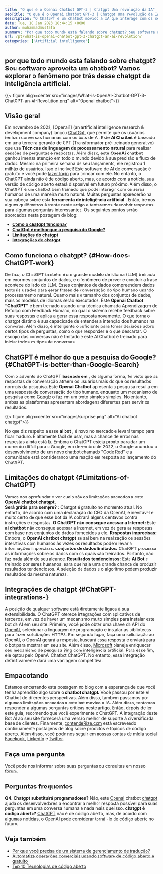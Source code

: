 ```yaml
---
title: "O que é o Openai Chatbot GPT-3 | Chatgpt Uma revolução da IA" 
seoTitle: "O que é o Openai Chatbot GPT-3 | Chatgpt Uma revolução da IA" 
description: "O ChatGPT é um chatbot movido a IA que interage com os seres humanos de uma maneira natural. Este chatbot OpenAI é baseado no modelo de IA de processamento de idiomas chamado GPT-3." 
date: Tue, 10 Jan 2023 18:44:15 +0000
author: muhammadmustafa
summary: "Por que todo mundo está falando sobre chatgpt? Seu software aproveita um chatbot? Vamos explorar o fenômeno por trás deste chatgpt de inteligência artificial." 
url: /pt/what-is-openai-chatbot-gpt-3-chatgpt-an-ai-revolution/
categories: ['Artificial intelligence']
---
```


## por que todo mundo está falando sobre chatgpt? Seu software aproveita um chatbot? Vamos explorar o fenômeno por trás desse chatgpt de inteligência artificial.

{{< figure align=center src="images/What-is-OpenAI-Chatbot-GPT-3-ChatGPT-an-AI-Revolution.png" alt="Openai chatbot">}}


## Visão geral

Em novembro de 2022, [Openai1] (an artificial intelligence research & development company) lançou [ChatGpt][2], que permite que os usuários tenham conversas humanas com os bots de AI. Este  **Ai Chatbot** é baseado em uma terceira geração de GPT (Transformador pré-treinado generativo) que usa  **Técnicas de linguagem de processamento natural**  para realizar sessões de perguntas e respostas. Além disso, este **OpenAi chatbot**  ganhou imensa atenção em todo o mundo devido à sua precisão e fluxo de dados. Mesmo na primeira semana de seu lançamento, ele registrou 1 milhão de usuários. Isso é incrível!
Este software de AI de conversação é gratuito e você pode [fazer login][3] para brincar com ele. No entanto, o ChatGPT ainda não é de código aberto, mas, de acordo com a notícia, sua versão de código aberto estará disponível em futuro próximo. Além disso, o ChatGPT é um chatbot bem treinado que pode interagir com os seres humanos de uma maneira muito natural. Muitas perguntas aparecerão na sua cabeça sobre esta  **ferramenta de inteligência artificial**  . Então, iremos alguns quilômetros à frente neste artigo e tentaremos descobrir respostas para algumas perguntas interessantes.
Os seguintes pontos serão abordados nesta postagem do blog:
*  **[Como o chatgpt funciona?][4]**  
*  **[ChatGpt é melhor que a pesquisa do Google?][5]**  
*  **[Limitações do chatgpt][6]**  
*  **[Integrações de chatgpt][7]**  

## Como funciona o chatgpt? {#How-does-ChatGPT-work}

De fato, o ChatGPT também é um grande modelo de idioma (LLM) treinado em enormes conjuntos de dados, e o fenômeno de prever e concluir a frase acontece do lado do LLM. Esses conjuntos de dados compreendem dados textuais usados ​​para gerar frases de conversação do tipo humano usando processamento natural. Quanto mais o tamanho dos conjuntos de dados, mais os modelos de idiomas serão executados.
Este  **Openai Chatbot “ChatGPT”**  é bem treinado usando uma técnica chamada Aprendizagem de Reforço com Feedback Humano, no qual o sistema recebe feedback sobre suas respostas e aplica a gerar essa resposta novamente. O que torna o chatgpt distinto é sua capacidade de entender a intenção dos humanos na conversa. Além disso, é inteligente o suficiente para tomar decisões sobre certos tipos de perguntas, como o que responder e o que descartar. O escopo das conversas não é limitado e este AI Chatbot é treinado para iniciar todos os tipos de conversas.

## ChatGPT é melhor do que a pesquisa do Google? {#ChatGPT-is-better-than-Google-Search}

Com o advento do ChatGPT  **baseado em** , de alguma forma, foi visto que as respostas de conversação atraem os usuários mais do que os resultados normais da pesquisa. Este **Openai Chatbot**  apresenta a pesquisa resulta em uma resposta de conversação do tipo humano, enquanto um mecanismo de pesquisa como [Google][8] o faz em um texto simples simples. No entanto, ambas as plataformas apresentam abordagens diferentes para servir os resultados.

{{< figure align=center src="images/surprise.png" alt="Ai chatbot chatgpt">}}

No que diz respeito a esse  **ai bot**  , é novo no mercado e levará tempo para ficar maduro. É altamente fácil de usar, mas a chance de erros nas respostas ainda está lá. Embora o ChatGPT esteja pronto para dar um momento difícil para o Google, em dezembro de 2022, o Google anunciou o desenvolvimento de um novo chatbot chamado "Code Red" e a comunidade está considerando uma reação em resposta ao lançamento do ChatGPT.

## Limitações do chatgpt {#Limitations-of-ChatGPT}

Vamos nos aprofundar e ver quais são as limitações anexadas a este  **OpenAi chatbot chatgpt.**  
 **Será grátis para sempre?** : Chatgpt é gratuito no momento atual. No entanto, de acordo com uma declaração do CEO da OpenAI, é inevitável e muito certo de que esse bot da IA ​​cobrará alguns centavos contra instruções e respostas.
 **O ChatGPT não consegue acessar a Internet:**  Este **ai chatbot** não consegue acessar a Internet, em vez de gera as respostas com base nos conjuntos de dados fornecidos a ele.
 **Respostas imprecisas:**  Embora, o **OpenAi chatbot chatgpt** se sai bem na realização de sessões interativas com humanos às vezes os resultados podem levar a informações imprecisas.
 **conjuntos de dados limitados:**  ChatGPT processa as informações sobre os dados com os quais são treinados. Portanto, não faz nada além de seu alcance.
 **Resultados tendenciosos:**  Este **Ai Bot** é treinado por seres humanos, para que haja uma grande chance de produzir resultados tendenciosos. A seleção de dados e o algoritmo podem produzir resultados da mesma natureza.

## Integrações de chatgpt  {#ChatGPT-integrations-}

A posição de qualquer software está diretamente ligada à sua extensibilidade. O ChatGPT oferece integrações com aplicativos de terceiros, em vez de haver um mecanismo muito simples para instalar este bot da AI em seu site. Primeiro, você pode obter uma chave da API do [OpenAI][1], selecionar a linguagem de programação e instalar as bibliotecas para fazer solicitações HTTPS. Em segundo lugar, faça uma solicitação ao OpenAI, o OpenAI gerará a resposta, buscará essa resposta e enviará para o bot para mostrar em seu site.
Além disso, [Microsoft][9] planeja enriquecer seu mecanismo de pesquisa [Bing][10] com inteligência artificial. Para esse fim, ele optou pelo OpenAi Chatbot ChatGPT. No entanto, essa integração definitivamente dará uma vantagem competitiva.

## Empacotando
Estamos encerrando esta postagem no blog com a esperança de que você tenha aprendido algo sobre o  **chatbot chatgpt.**  Você passou por este AI Chatbot de diferentes perspectivas. Além disso, também passamos por algumas limitações anexadas a este bot movido a IA. Além disso, tentamos responder a algumas perguntas críticas neste artigo. Então, depois de ler este guia, recomendo que você experimente o ChatGPT. A integração deste Bot AI ao seu site fornecerá uma versão melhor de suporte à diversificada base de clientes.
Finalmente, [contendeRize.com][11] está escrevendo continuamente postagens de blog sobre produtos e tópicos de código aberto. Além disso, você pode nos seguir em nossas contas de mídia social [Facebook][12], [LinkedIn][13] e [Twitter][14].

## Faça uma pergunta
Você pode nos informar sobre suas perguntas ou consultas em nosso [fórum][15].

## Perguntas frequentes
 **Q4. Chatgpt substituirá programadores?** 
Não, este [Openai][1] chatbot [chatgpt][2] ajuda os desenvolvedores a encontrar a melhor resposta possível para suas perguntas em uma conversa humana e nada mais que isso.
 **chatgpt é código aberto?** 
[ChatGPT][2] não é de código aberto, mas, de acordo com algumas notícias, o OpenAI pode considerar torná -lo de código aberto no futuro.

## Veja também
  * [Por que você precisa de um sistema de gerenciamento de tradução?][16]
  * [Automatize operações comerciais usando software de código aberto e gratuito][17]
  * [Top 10 Tecnologias de código aberto][18]



 [1]: https://openai.com/
 [2]: https://chat.openai.com/chat
 [3]: https://chat.openai.com/
 [4]: #How-does-ChatGPT-work
 [5]: #ChatGPT-is-better-than-Google-Search
 [6]: #Limitations-of-ChatGPT
 [7]: #ChatGPT-integrations-
 [8]: https://www.google.com/
 [9]: https://www.microsoft.com/en-pk
 [10]: https://www.bing.com/
 [11]: https://www.containerize.com/
 [12]: https://web.facebook.com/containerize
 [13]: https://www.linkedin.com/company/containerize/
 [14]: https://twitter.com/containerize_co
 [15]: https://forum.containerize.com/
 [16]: https://blog.containerize.com/software-development/why-do-you-need-a-translation-management-system/
 [17]: https://blog.containerize.com/blogging/automate-business-operations-using-open-source-software/
 [18]: https://blog.containerize.com/backup-and-sync-software/top-10-open-source-trending-technologies-of-2022/
